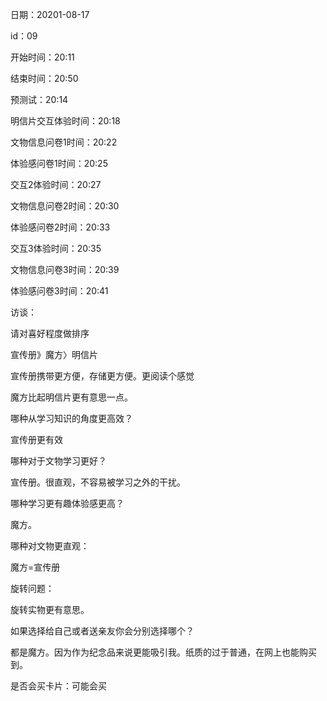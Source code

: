 日期：20201-08-17

id：09

开始时间：20:11

结束时间：20:50

预测试：20:14

明信片交互体验时间：20:18

文物信息问卷1时间：20:22

体验感问卷1时间：20:25

交互2体验时间：20:27

文物信息问卷2时间：20:30

体验感问卷2时间：20:33

交互3体验时间：20:35

文物信息问卷3时间：20:39

体验感问卷3时间：20:41



访谈：

请对喜好程度做排序

宣传册》魔方〉明信片

宣传册携带更方便，存储更方便。更阅读个感觉

魔方比起明信片更有意思一点。



哪种从学习知识的角度更高效？

宣传册更有效



哪种对于文物学习更好？

宣传册。很直观，不容易被学习之外的干扰。



哪种学习更有趣体验感更高？

魔方。



哪种对文物更直观：

魔方=宣传册



旋转问题：

旋转实物更有意思。



如果选择给自己或者送亲友你会分别选择哪个？

都是魔方。因为作为纪念品来说更能吸引我。纸质的过于普通，在网上也能购买到。



是否会买卡片：可能会买

